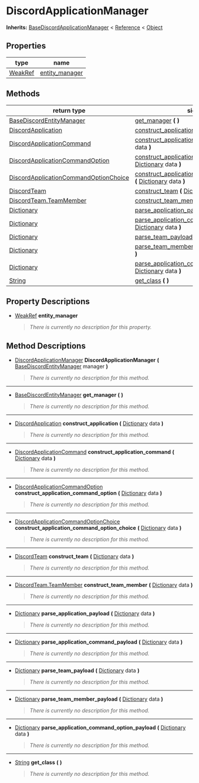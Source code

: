   
# DiscordApplicationManager
  
**Inherits:** [BaseDiscordApplicationManager](./class_basediscordapplicationmanager.md) < [Reference](https://docs.godotengine.org/en/3.5/classes/class_reference.html) < [Object](https://docs.godotengine.org/en/3.5/classes/class_object.html)  
  
  
## Properties
  
| type                                                                      | name                                        |
|---------------------------------------------------------------------------|---------------------------------------------|
| [WeakRef](https://docs.godotengine.org/en/3.5/classes/class_weakref.html) | [entity\_manager](#property-entity-manager) |  
  
## Methods
  
| return type                                                                               | signature                                                                                                                                                                                               |
|-------------------------------------------------------------------------------------------|---------------------------------------------------------------------------------------------------------------------------------------------------------------------------------------------------------|
| [BaseDiscordEntityManager](./class_basediscordentitymanager.md)                           | [get\_manager](#method-get-manager) **(**  **)**                                                                                                                                                        |
| [DiscordApplication](./class_discordapplication.md)                                       | [construct\_application](#method-construct-application) **(** [Dictionary](https://docs.godotengine.org/en/3.5/classes/class_dictionary.html) data **)**                                                |
| [DiscordApplicationCommand](./class_discordapplicationcommand.md)                         | [construct\_application\_command](#method-construct-application-command) **(** [Dictionary](https://docs.godotengine.org/en/3.5/classes/class_dictionary.html) data **)**                               |
| [DiscordApplicationCommandOption](./class_discordapplicationcommandoption.md)             | [construct\_application\_command\_option](#method-construct-application-command-option) **(** [Dictionary](https://docs.godotengine.org/en/3.5/classes/class_dictionary.html) data **)**                |
| [DiscordApplicationCommandOptionChoice](./class_discordapplicationcommandoptionchoice.md) | [construct\_application\_command\_option\_choice](#method-construct-application-command-option-choice) **(** [Dictionary](https://docs.godotengine.org/en/3.5/classes/class_dictionary.html) data **)** |
| [DiscordTeam](./class_discordteam.md)                                                     | [construct\_team](#method-construct-team) **(** [Dictionary](https://docs.godotengine.org/en/3.5/classes/class_dictionary.html) data **)**                                                              |
| [DiscordTeam.TeamMember](./class_discordteam.md#teammember)                               | [construct\_team\_member](#method-construct-team-member) **(** [Dictionary](https://docs.godotengine.org/en/3.5/classes/class_dictionary.html) data **)**                                               |
| [Dictionary](https://docs.godotengine.org/en/3.5/classes/class_dictionary.html)           | [parse\_application\_payload](#method-parse-application-payload) **(** [Dictionary](https://docs.godotengine.org/en/3.5/classes/class_dictionary.html) data **)**                                       |
| [Dictionary](https://docs.godotengine.org/en/3.5/classes/class_dictionary.html)           | [parse\_application\_command\_payload](#method-parse-application-command-payload) **(** [Dictionary](https://docs.godotengine.org/en/3.5/classes/class_dictionary.html) data **)**                      |
| [Dictionary](https://docs.godotengine.org/en/3.5/classes/class_dictionary.html)           | [parse\_team\_payload](#method-parse-team-payload) **(** [Dictionary](https://docs.godotengine.org/en/3.5/classes/class_dictionary.html) data **)**                                                     |
| [Dictionary](https://docs.godotengine.org/en/3.5/classes/class_dictionary.html)           | [parse\_team\_member\_payload](#method-parse-team-member-payload) **(** [Dictionary](https://docs.godotengine.org/en/3.5/classes/class_dictionary.html) data **)**                                      |
| [Dictionary](https://docs.godotengine.org/en/3.5/classes/class_dictionary.html)           | [parse\_application\_command\_option\_payload](#method-parse-application-command-option-payload) **(** [Dictionary](https://docs.godotengine.org/en/3.5/classes/class_dictionary.html) data **)**       |
| [String](https://docs.godotengine.org/en/3.5/classes/class_string.html)                   | [get\_class](#method-get-class) **(**  **)**                                                                                                                                                            |  
  
## Property Descriptions
  
- <a name="property-entity-manager"></a>[WeakRef](https://docs.godotengine.org/en/3.5/classes/class_weakref.html) **entity_manager**  
  
	> *There is currently no description for this property.*
  
  
## Method Descriptions
  
- <a name="method-DiscordApplicationManager"></a>[DiscordApplicationManager](./class_discordapplicationmanager.md) **DiscordApplicationManager** **(** [BaseDiscordEntityManager](./class_basediscordentitymanager.md) manager **)**  
  
	> *There is currently no description for this method.*  
________________

- <a name="method-get-manager"></a>[BaseDiscordEntityManager](./class_basediscordentitymanager.md) **get\_manager** **(**  **)**  
  
	> *There is currently no description for this method.*  
________________

- <a name="method-construct-application"></a>[DiscordApplication](./class_discordapplication.md) **construct\_application** **(** [Dictionary](https://docs.godotengine.org/en/3.5/classes/class_dictionary.html) data **)**  
  
	> *There is currently no description for this method.*  
________________

- <a name="method-construct-application-command"></a>[DiscordApplicationCommand](./class_discordapplicationcommand.md) **construct\_application\_command** **(** [Dictionary](https://docs.godotengine.org/en/3.5/classes/class_dictionary.html) data **)**  
  
	> *There is currently no description for this method.*  
________________

- <a name="method-construct-application-command-option"></a>[DiscordApplicationCommandOption](./class_discordapplicationcommandoption.md) **construct\_application\_command\_option** **(** [Dictionary](https://docs.godotengine.org/en/3.5/classes/class_dictionary.html) data **)**  
  
	> *There is currently no description for this method.*  
________________

- <a name="method-construct-application-command-option-choice"></a>[DiscordApplicationCommandOptionChoice](./class_discordapplicationcommandoptionchoice.md) **construct\_application\_command\_option\_choice** **(** [Dictionary](https://docs.godotengine.org/en/3.5/classes/class_dictionary.html) data **)**  
  
	> *There is currently no description for this method.*  
________________

- <a name="method-construct-team"></a>[DiscordTeam](./class_discordteam.md) **construct\_team** **(** [Dictionary](https://docs.godotengine.org/en/3.5/classes/class_dictionary.html) data **)**  
  
	> *There is currently no description for this method.*  
________________

- <a name="method-construct-team-member"></a>[DiscordTeam.TeamMember](./class_discordteam.md#teammember) **construct\_team\_member** **(** [Dictionary](https://docs.godotengine.org/en/3.5/classes/class_dictionary.html) data **)**  
  
	> *There is currently no description for this method.*  
________________

- <a name="method-parse-application-payload"></a>[Dictionary](https://docs.godotengine.org/en/3.5/classes/class_dictionary.html) **parse\_application\_payload** **(** [Dictionary](https://docs.godotengine.org/en/3.5/classes/class_dictionary.html) data **)**  
  
	> *There is currently no description for this method.*  
________________

- <a name="method-parse-application-command-payload"></a>[Dictionary](https://docs.godotengine.org/en/3.5/classes/class_dictionary.html) **parse\_application\_command\_payload** **(** [Dictionary](https://docs.godotengine.org/en/3.5/classes/class_dictionary.html) data **)**  
  
	> *There is currently no description for this method.*  
________________

- <a name="method-parse-team-payload"></a>[Dictionary](https://docs.godotengine.org/en/3.5/classes/class_dictionary.html) **parse\_team\_payload** **(** [Dictionary](https://docs.godotengine.org/en/3.5/classes/class_dictionary.html) data **)**  
  
	> *There is currently no description for this method.*  
________________

- <a name="method-parse-team-member-payload"></a>[Dictionary](https://docs.godotengine.org/en/3.5/classes/class_dictionary.html) **parse\_team\_member\_payload** **(** [Dictionary](https://docs.godotengine.org/en/3.5/classes/class_dictionary.html) data **)**  
  
	> *There is currently no description for this method.*  
________________

- <a name="method-parse-application-command-option-payload"></a>[Dictionary](https://docs.godotengine.org/en/3.5/classes/class_dictionary.html) **parse\_application\_command\_option\_payload** **(** [Dictionary](https://docs.godotengine.org/en/3.5/classes/class_dictionary.html) data **)**  
  
	> *There is currently no description for this method.*  
________________

- <a name="method-get-class"></a>[String](https://docs.godotengine.org/en/3.5/classes/class_string.html) **get\_class** **(**  **)**  
  
	> *There is currently no description for this method.*
  

